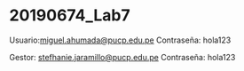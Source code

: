# 20190674_Lab7

Usuario:miguel.ahumada@pucp.edu.pe
Contraseña: hola123


Gestor: stefhanie.jaramillo@pucp.edu.pe
Contraseña: hola123

